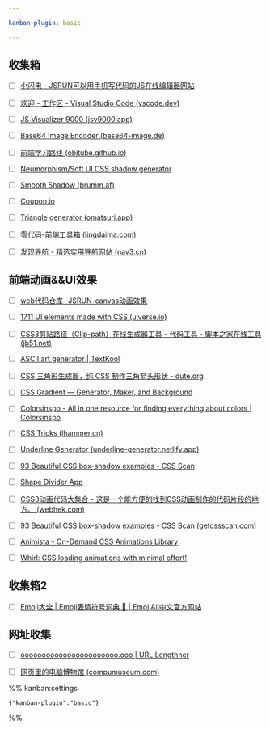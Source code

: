 ```yaml
---

kanban-plugin: basic

---
```


## 收集箱

- [ ] [小闪电 - JSRUN可以用手机写代码的JS在线编辑器网站](https://jsrun.net/)
- [ ] [欢迎 - 工作区 - Visual Studio Code (vscode.dev)](https://vscode.dev/)
- [ ] [JS Visualizer 9000 (jsv9000.app)](https://www.jsv9000.app/)
- [ ] [Base64 Image Encoder (base64-image.de)](https://www.base64-image.de/)
- [ ] [前端学习路线 (objtube.github.io)](https://objtube.github.io/front-end-roadmap/#/)
- [ ] [Neumorphism/Soft UI CSS shadow generator](https://neumorphism.io/#e0e0e0)
- [ ] [Smooth Shadow (brumm.af)](https://shadows.brumm.af/)
- [ ] [Coupon.io](https://coupon.codelabo.cn/)
- [ ] [Triangle generator (omatsuri.app)](https://omatsuri.app/triangle-generator)
- [ ] [零代码-前端工具箱 (lingdaima.com)](https://www.lingdaima.com/)
- [ ] [发现导航 - 精选实用导航网站 (nav3.cn)](https://www.nav3.cn/#/light)


## 前端动画&&UI效果

- [ ] [web代码仓库- JSRUN-canvas动画效果](https://jsrun.net/square/search?s=canvas)
- [ ] [1711 UI elements made with CSS (uiverse.io)](https://uiverse.io/all)
- [ ] [CSS3剪贴路径（Clip-path）在线生成器工具 - 代码工具 - 脚本之家在线工具 (jb51.net)](http://tools.jb51.net/code/css3path)
- [ ] [ASCII art generator | TextKool](https://textkool.com/en/ascii-art-generator?hl=default&vl=default&font=Red%20Phoenix&text=Your%20text%20here%20)
- [ ] [CSS 三角形生成器，纯 CSS 制作三角箭头形状 - dute.org](https://www.dute.org/css-arrow)
- [ ] [CSS Gradient — Generator, Maker, and Background](https://cssgradient.io/)
- [ ] [Colorsinspo - All in one resource for finding everything about colors | Colorsinspo](https://colorsinspo.com/)
- [ ] [CSS Tricks (lhammer.cn)](https://lhammer.cn/You-need-to-know-css/#/)
- [ ] [Underline Generator (underline-generator.netlify.app)](https://underline-generator.netlify.app/)
- [ ] [93 Beautiful CSS box-shadow examples - CSS Scan](https://getcssscan.com/css-box-shadow-examples)
- [ ] [Shape Divider App](https://www.shapedivider.app/)
- [ ] [CSS3动画代码大集合 - 这是一个能方便的找到CSS动画制作的代码片段的地方。 (webhek.com)](https://www.webhek.com/post/css3-animation-sniplet-collection/#/)
- [ ] [93 Beautiful CSS box-shadow examples - CSS Scan (getcssscan.com)](https://getcssscan.com/css-box-shadow-examples?ref=producthunt)
- [ ] [Animista - On-Demand CSS Animations Library](https://animista.net/play)
- [ ] [Whirl: CSS loading animations with minimal effort!](https://whirl.netlify.app/)


## 收集箱2

- [ ] [Emoji大全 | Emoji表情符号词典 📓 | EmojiAll中文官方网站](https://www.emojiall.com/zh-hans)


## 网址收集

- [ ] [ooooooooooooooooooooooo.ooo | URL Lengthner](https://ooooooooooooooooooooooo.ooo/)
- [ ] [网页里的电脑博物馆 (compumuseum.com)](http://www.compumuseum.com/)




%% kanban:settings
```
{"kanban-plugin":"basic"}
```
%%